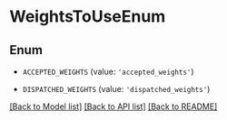 # WeightsToUseEnum


## Enum

* `ACCEPTED_WEIGHTS` (value: `'accepted_weights'`)

* `DISPATCHED_WEIGHTS` (value: `'dispatched_weights'`)

[[Back to Model list]](../README.md#documentation-for-models) [[Back to API list]](../README.md#documentation-for-api-endpoints) [[Back to README]](../README.md)


